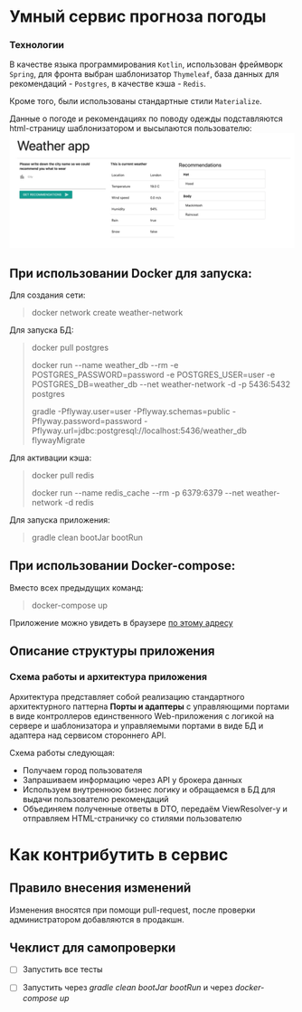 # Умный сервис прогноза погоды

### Технологии
В качестве языка программирования `Kotlin`, 
использован фреймворк `Spring`, 
для фронта выбран шаблонизатор `Thymeleaf`,
база данных для рекомендаций - `Postgres`,
в качестве кэша - `Redis`.

Кроме того, были использованы стандартные стили `Materialize`.

Данные о погоде и рекомендациях по поводу одежды подставляются html-страницу шаблонизатором и высылаются пользователю:
![Screenshot](/src/main/resources/images/Screenshot_for_md.jpg)

## При использовании Docker для запуска: 
Для создания сети:
> docker network create weather-network

Для запуска БД:
> docker pull postgres
>
> docker run --name weather_db --rm -e POSTGRES_PASSWORD=password -e POSTGRES_USER=user -e POSTGRES_DB=weather_db --net weather-network -d -p 5436:5432 postgres
>
> gradle -Pflyway.user=user -Pflyway.schemas=public -Pflyway.password=password -Pflyway.url=jdbc:postgresql://localhost:5436/weather_db flywayMigrate

Для активации кэша:
> docker pull redis
>
> docker run --name redis_cache --rm -p 6379:6379 --net weather-network -d redis

Для запуска приложения:
> gradle clean bootJar bootRun

## При использовании Docker-compose:
Вместо всех предыдущих команд:
>  docker-compose up

Приложение можно увидеть в браузере [по этому адресу](http://localhost:8080/)

## Описание структуры приложения        
### Схема работы и архитектура приложения
Архитектура представляет собой реализацию стандартного архитектурного паттерна
**Порты и адаптеры** с управляющими портами в виде контроллеров единственного Web-приложения
с логикой на сервере и шаблонизатора и управляемыми портами в виде БД и адаптера над
сервисом стороннего API.

Схема работы следующая:
- Получаем город пользователя
- Запрашиваем информацию через API у брокера данных
- Используем внутреннюю бизнес логику и обращаемся в БД для выдачи пользователю рекомендаций
- Объединяем полученные ответы в DTO, передаём ViewResolver-у и отправляем HTML-страничку со стилями 
пользователю

# Как контрибутить в сервис
## Правило внесения изменений
Изменения вносятся при помощи pull-request, после проверки администратором добавляются в продакшн.

## Чеклист для самопроверки
- [ ] Запустить все тесты
- [ ] Запустить через *gradle clean bootJar bootRun* и через *docker-compose up*

